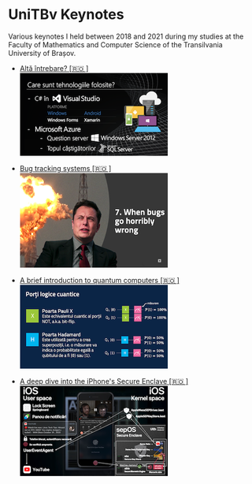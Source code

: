# UniTBv Keynotes
Various keynotes I held between 2018 and 2021 during my studies at the Faculty of Mathematics and Computer Science of the Transilvania University of Brașov.

- [Altă întrebare? \[🇷🇴 \]](./Keynotes/Alta%20intrebare.pdf)<br>
![Altă întrebare?](./README/alta_intrebare.png)

- [Bug tracking systems \[🇷🇴 \]](./Keynotes/Sisteme%20de%20bug%20tracking.pdf)<br>
![Bug tracking systems](./README/bug_tracking_systems.png)

- [A brief introduction to quantum computers \[🇷🇴 \]](./Keynotes/Calculatoare%20cuantice.pdf)<br>
![Quantum computers](./README/quantum_computers.png)

- [A deep dive into the iPhone's Secure Enclave \[🇷🇴 \]](./Keynotes/Secure%20Enclave.pdf)<br>
![Secure Enclave](./README/secure_enclave.png)